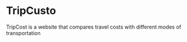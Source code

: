 # TripCusto
 TripCost is a website that compares travel costs with different modes of transportation
